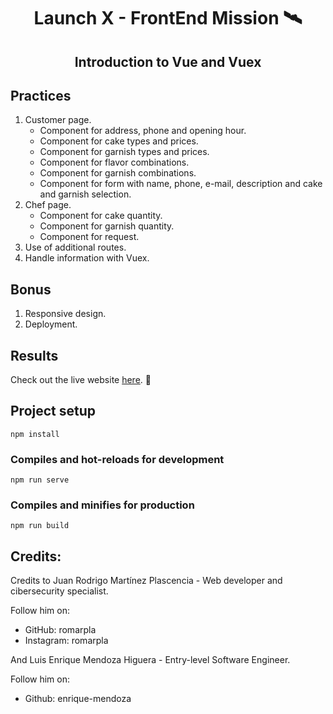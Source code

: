 <h1 align="center"> Launch X - FrontEnd Mission 🛰️ </h1>

<h2 align="center">
    Introduction to Vue and Vuex
</h2>

## Practices

1. Customer page.
   - Component for address, phone and opening hour.
   - Component for cake types and prices.
   - Component for garnish types and prices.
   - Component for flavor combinations.
   - Component for garnish combinations.
   - Component for form with name, phone, e-mail, description and cake and garnish selection.
2. Chef page.
   - Component for cake quantity.
   - Component for garnish quantity.
   - Component for request.
3. Use of additional routes.
4. Handle information with Vuex.

## Bonus

1. Responsive design.
2. Deployment.

## Results

Check out the live website [here](https://jade-seahorse-1f8ded.netlify.app/#/). 👀

## Project setup

```
npm install
```

### Compiles and hot-reloads for development

```
npm run serve
```

### Compiles and minifies for production

```
npm run build
```

## Credits:

Credits to Juan Rodrigo Martínez Plascencia - Web developer and cibersecurity specialist.

Follow him on:

- GitHub: romarpla
- Instagram: romarpla

And Luis Enrique Mendoza Higuera - Entry-level Software Engineer.

Follow him on:

- Github: enrique-mendoza
